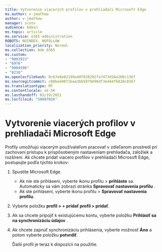 ```yaml
---
title: Vytvorenie viacerých profilov v prehliadači Microsoft Edge
ms.author: v-jmathew
author: v-jmathew
manager: scotv
audience: Admin
ms.topic: article
ms.service: o365-administration
ROBOTS: NOINDEX, NOFOLLOW
localization_priority: Normal
ms.collection: Adm_O365
ms.custom:
- "9003923"
- "6976"
- "9004596"
- "8216"
ms.openlocfilehash: 0c67e8e82199a40f820292fa7473d10a260c1367
ms.sourcegitcommit: c08bed4071baa3bb5879496df3ed44fb828c8367
ms.translationtype: MT
ms.contentlocale: sk-SK
ms.lasthandoff: 03/19/2021
ms.locfileid: "50897026"
---
```

# <a name="create-multiple-profiles-in-microsoft-edge"></a>Vytvorenie viacerých profilov v prehliadači Microsoft Edge

Profily umožňujú viacerým používateľom pracovať v zdieľanom prostredí pri zachovaní prístupu k prispôsobeným nastaveniam prehliadača, záložiek a rozšírení. Ak chcete pridať viacero profilov v prehliadači Microsoft Edge, postupujte podľa týchto krokov:

1. Spustite Microsoft Edge.
    - Ak nie ste prihlásení, vyberte ikonu profilu > **prihláste** sa. Automaticky sa vám zobrazí stránka **Spravovať nastavenia profilu** .
    - Ak ste prihlásení, vyberte ikonu profilu > **Spravovať nastavenia profilu**.
2. Vyberte položku **profil > + pridať profil > pridať**.
3. Ak sa chcete pripojiť k existujúcemu kontu, vyberte položku **Prihlásiť sa na synchronizáciu údajov** .
4. Ak chcete zapnúť synchronizáciu prihlásenia, vyberte možnosť **Áno** a potom vyberte položku **potvrdiť**.

    Ďalší profil je teraz k dispozícii na použitie.
